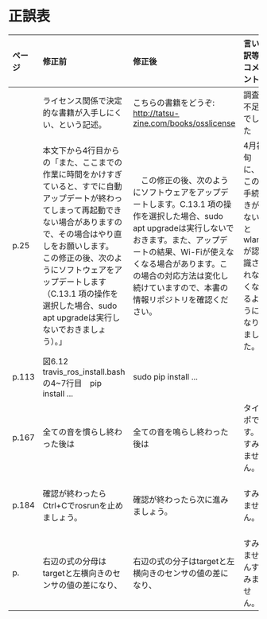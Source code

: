 # 正誤表

|ページ|修正前|修正後|言い訳等コメント|発見者|
|:--|:--|:--|:--|:--|
| |ライセンス関係で決定的な書籍が入手しにくい、という記述。|こちらの書籍をどうぞ: http://tatsu-zine.com/books/osslicense |調査不足でした|上田|
|p.25|本文下から4行目からの「また、ここまでの作業に時間をかけすぎていると、すでに自動アップデートが終わってしまって再起動できない場合がありますので、その場合はやり直しをお願いします。　この修正の後、次のようにソフトウェアをアップデートします（C.13.1 項の操作を選択した場合、sudo apt upgradeは実行しないでおきましょう）。」|　この修正の後、次のようにソフトウェアをアップデートします。C.13.1 項の操作を選択した場合、sudo apt upgradeは実行しないでおきます。また、アップデートの結果、Wi-Fiが使えなくなる場合があります。この場合の対応方法は変化し続けていますので、本書の情報リポジトリを確認ください。|4月初旬に、この手続きがないとwlan0が認識されなくなるようになりました。|アールティへの問い合わせ|
|p.113|図6.12 travis_ros_install.bash の4~7行目　pip install ... |sudo pip install ...||Y.A|
|p.167|全ての音を慣らし終わった後は|全ての音を鳴らし終わった後は|タイポです。すみません。|Hさん|
|p.184|確認が終わったらCtrl+Cでrosrunを止めましょう。|確認が終わったら次に進みましょう。|すみません。|RT青木さん|
|p.|右辺の式の分母はtargetと左横向きのセンサの値の差になり、|右辺の式の分子はtargetと左横向きのセンサの値の差になり、|すみませんすみません。|Hさん|
